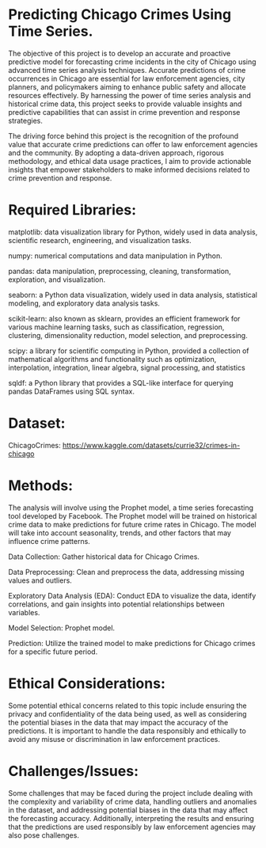 # Predicting Chicago Crimes Using Time Series.

The objective of this project is to develop an accurate and proactive predictive model for forecasting crime incidents in the city of Chicago using advanced time series analysis techniques. Accurate predictions of crime occurrences in Chicago are essential for law enforcement agencies, city planners, and policymakers aiming to enhance public safety and allocate resources effectively. By harnessing the power of time series analysis and historical crime data, this project seeks to provide valuable insights and predictive capabilities that can assist in crime prevention and response strategies.

The driving force behind this project is the recognition of the profound value that accurate crime predictions can offer to law enforcement agencies and the community. By adopting a data-driven approach, rigorous methodology, and ethical data usage practices, I aim to provide actionable insights that empower stakeholders to make informed decisions related to crime prevention and response.

# Required Libraries:

matplotlib: data visualization library for Python, widely used in data analysis, scientific research, engineering, and visualization tasks.

numpy: numerical computations and data manipulation in Python.

pandas: data manipulation, preprocessing, cleaning, transformation, exploration, and visualization.

seaborn: a Python data visualization, widely used in data analysis, statistical modeling, and exploratory data analysis tasks.

scikit-learn: also known as sklearn, provides an efficient framework for various machine learning tasks, such as classification, regression, clustering, dimensionality reduction, model selection, and preprocessing.

scipy: a library for scientific computing in Python, provided a collection of mathematical algorithms and functionality such as optimization, interpolation, integration, linear algebra, signal processing, and statistics

sqldf: a Python library that provides a SQL-like interface for querying pandas DataFrames using SQL syntax.

# Dataset:

ChicagoCrimes: https://www.kaggle.com/datasets/currie32/crimes-in-chicago 

# Methods:

The analysis will involve using the Prophet model, a time series forecasting tool developed by Facebook. The Prophet model will be trained on historical crime data to make predictions for future crime rates in Chicago. The model will take into account seasonality, trends, and other factors that may influence crime patterns.

Data Collection: Gather historical data for Chicago Crimes.

Data Preprocessing: Clean and preprocess the data, addressing missing values and outliers.

Exploratory Data Analysis (EDA): Conduct EDA to visualize the data, identify correlations, and gain insights into potential relationships between variables.

Model Selection: Prophet model.

Prediction: Utilize the trained model to make predictions for Chicago crimes for a specific future period.

# Ethical Considerations:

Some potential ethical concerns related to this topic include ensuring the privacy and confidentiality of the data being used, as well as considering the potential biases in the data that may impact the accuracy of the predictions. It is important to handle the data responsibly and ethically to avoid any misuse or discrimination in law enforcement practices.

# Challenges/Issues:

Some challenges that may be faced during the project include dealing with the complexity and variability of crime data, handling outliers and anomalies in the dataset, and addressing potential biases in the data that may affect the forecasting accuracy. Additionally, interpreting the results and ensuring that the predictions are used responsibly by law enforcement agencies may also pose challenges.
